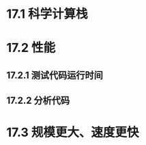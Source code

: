 <!-- code_chunk_output -->

# 17.1 科学计算栈

# 17.2 性能

## 17.2.1 测试代码运行时间

## 17.2.2 分析代码

# 17.3 规模更大、速度更快
